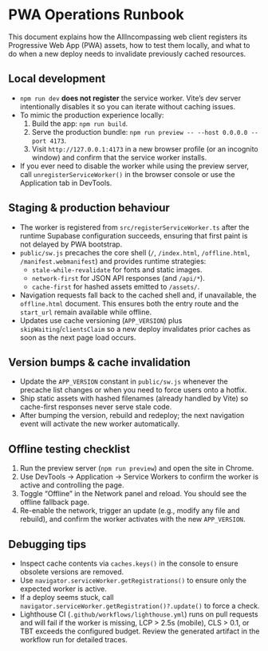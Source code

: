 # PWA Operations Runbook

This document explains how the AllIncompassing web client registers its Progressive Web App (PWA) assets, how to test them locally, and what to do when a new deploy needs to invalidate previously cached resources.

## Local development

- `npm run dev` **does not register** the service worker. Vite’s dev server intentionally disables it so you can iterate without caching issues.
- To mimic the production experience locally:
  1. Build the app: `npm run build`.
  2. Serve the production bundle: `npm run preview -- --host 0.0.0.0 --port 4173`.
  3. Visit `http://127.0.0.1:4173` in a new browser profile (or an incognito window) and confirm that the service worker installs.
- If you ever need to disable the worker while using the preview server, call `unregisterServiceWorker()` in the browser console or use the Application tab in DevTools.

## Staging & production behaviour

- The worker is registered from `src/registerServiceWorker.ts` after the runtime Supabase configuration succeeds, ensuring that first paint is not delayed by PWA bootstrap.
- `public/sw.js` precaches the core shell (`/`, `/index.html`, `/offline.html`, `/manifest.webmanifest`) and provides runtime strategies:
  - `stale-while-revalidate` for fonts and static images.
  - `network-first` for JSON API responses (and `/api/*`).
  - `cache-first` for hashed assets emitted to `/assets/`.
- Navigation requests fall back to the cached shell and, if unavailable, the `offline.html` document. This ensures both the entry route and the `start_url` remain available while offline.
- Updates use cache versioning (`APP_VERSION`) plus `skipWaiting`/`clientsClaim` so a new deploy invalidates prior caches as soon as the next page load occurs.

## Version bumps & cache invalidation

- Update the `APP_VERSION` constant in `public/sw.js` whenever the precache list changes or when you need to force users onto a hotfix.
- Ship static assets with hashed filenames (already handled by Vite) so cache-first responses never serve stale code.
- After bumping the version, rebuild and redeploy; the next navigation event will activate the new worker automatically.

## Offline testing checklist

1. Run the preview server (`npm run preview`) and open the site in Chrome.
2. Use DevTools → Application → Service Workers to confirm the worker is active and controlling the page.
3. Toggle “Offline” in the Network panel and reload. You should see the offline fallback page.
4. Re-enable the network, trigger an update (e.g., modify any file and rebuild), and confirm the worker activates with the new `APP_VERSION`.

## Debugging tips

- Inspect cache contents via `caches.keys()` in the console to ensure obsolete versions are removed.
- Use `navigator.serviceWorker.getRegistrations()` to ensure only the expected worker is active.
- If a deploy seems stuck, call `navigator.serviceWorker.getRegistration()?.update()` to force a check.
- Lighthouse CI (`.github/workflows/lighthouse.yml`) runs on pull requests and will fail if the worker is missing, LCP > 2.5s (mobile), CLS > 0.1, or TBT exceeds the configured budget. Review the generated artifact in the workflow run for detailed traces.
